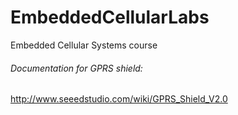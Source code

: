 # EmbeddedCellularLabs
Embedded Cellular Systems course

###### Documentation for GPRS shield:
http://www.seeedstudio.com/wiki/GPRS_Shield_V2.0